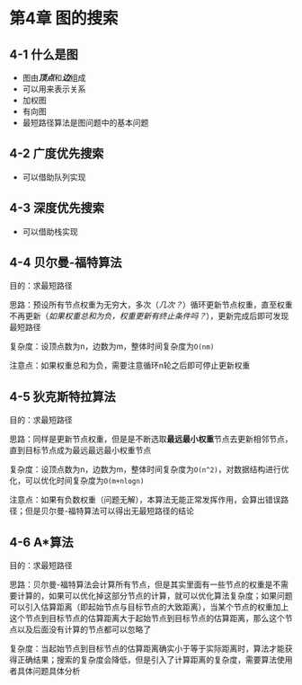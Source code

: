 # 第4章 图的搜索

## 4-1 什么是图

- 图由***顶点***和***边***组成
- 可以用来表示关系
- 加权图
- 有向图
- 最短路径算法是图问题中的基本问题

## 4-2 广度优先搜索

- 可以借助队列实现

## 4-3 深度优先搜索

- 可以借助栈实现

## 4-4 贝尔曼-福特算法

目的：求最短路径

思路：预设所有节点权重为无穷大，多次（*几次？*）循环更新节点权重，直至权重不再更新（*如果权重总和为负，权重更新有终止条件吗？*），更新完成后即可发现最短路径

复杂度：设顶点数为n，边数为m，整体时间复杂度为`O(nm)`

注意点：如果权重总和为负，需要注意循环n轮之后即可停止更新权重

## 4-5 狄克斯特拉算法

目的：求最短路径

思路：同样是更新节点权重，但是是不断选取**最远最小权重**节点去更新相邻节点，直到目标节点成为最远最远最小权重节点

复杂度：设顶点数为n，边数为m，整体时间复杂度为`O(n^2)`，对数据结构进行优化，可以优化时间复杂度为`O(m+nlogn)`

注意点：如果有负数权重（问题无解），本算法无能正常发挥作用，会算出错误路径；但是贝尔曼-福特算法可以得出无最短路径的结论

## 4-6 A*算法

目的：求最短路径

思路：贝尔曼-福特算法会计算所有节点，但是其实里面有一些节点的权重是不需要计算的，如果可以优化掉这部分节点的计算，就可以优化算法复杂度；如果问题可以引入估算距离（即起始节点与目标节点的大致距离），当某个节点的权重加上这个节点到目标节点的估算距离大于起始节点到目标节点的估算距离，那么这个节点以及后面没有计算的节点都可以忽略了

复杂度：当起始节点到目标节点的估算距离确实小于等于实际距离时，算法才能获得正确结果；搜索的复杂度会降低，但是引入了计算距离的复杂度，需要算法使用者具体问题具体分析